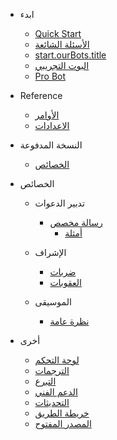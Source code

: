 - ابدء

  - [Quick Start](/ar/getting-started/quick-start.md)
  - [الأسئلة الشائعة](/ar/getting-started/faq.md)
  - [start.ourBots.title](/ar/getting-started/our-bots.md)
  - [البوت التجريبي](/ar/getting-started/alpha.md)
  - [Pro Bot](/ar/getting-started/pro.md)

- Reference

  - [الأوامر](/ar/reference/commands.md)
  - [الاعدادات](/ar/reference/settings.md)

- النسخة المدفوعة

  - [الخصائص](/ar/premium/features.md)

- الخصائص

  - تدبير الدعوات

    - [رسالة مخصص](/ar/modules/invites/custom-messages.md)
      - [أمثلة](/ar/modules/invites/examples.md)

  - الإشراف

    - [ضربات](/ar/modules/moderation/strikes.md)
    - [العقوبات](/ar/modules/moderation/punishments.md)

  - الموسيقى

    - [نظرة عامة](/ar/modules/music/overview.md)

- أخرى

  - [لوحة التحكم](/ar/other/webpanel.md)
  - [الترجمات](/ar/other/translations.md)
  - [التبرع](/ar/other/donating.md)
  - [الدعم الفني](/ar/other/support.md)
  - [التحديثات](/ar/other/changelog.md)
  - [خريطة الطريق](/ar/other/roadmap.md)
  - [المصدر المفتوح](/ar/other/open-source.md)
